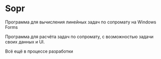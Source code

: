 # Sopr
Программа для вычисления линейных задач по сопромату на Windows Forms

Программа для расчёта задач по сопромату, с возможностью задачи своих данных и UI. 

Всё ещё в процессе разработки
